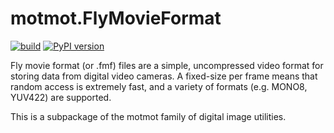 # motmot.FlyMovieFormat

[![build](https://github.com/motmot/FlyMovieFormat/workflows/build-and-test/badge.svg?branch=master)](https://github.com/motmot/FlyMovieFormat/actions?query=branch%3Amaster)
[![PyPI version](https://badge.fury.io/py/motmot.FlyMovieFormat.svg)](https://badge.fury.io/py/motmot.FlyMovieFormat)

Fly movie format (or .fmf) files are a simple, uncompressed video format for
storing data from digital video cameras. A fixed-size per frame means that
random access is extremely fast, and a variety of formats (e.g. MONO8, YUV422)
are supported.

This is a subpackage of the motmot family of digital image utilities.